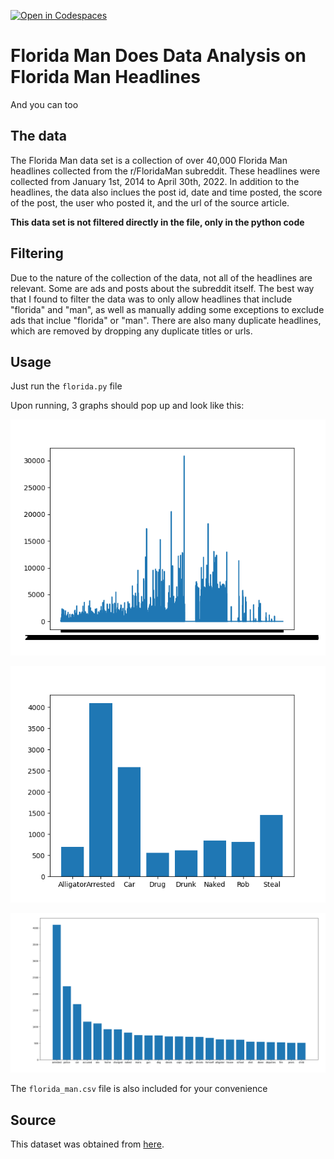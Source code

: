 [![Open in Codespaces](https://classroom.github.com/assets/launch-codespace-2972f46106e565e64193e422d61a12cf1da4916b45550586e14ef0a7c637dd04.svg)](https://classroom.github.com/open-in-codespaces?assignment_repo_id=18894961)
# Florida Man Does Data Analysis on Florida Man Headlines

And you can too

## The data

The Florida Man data set is a collection of over 40,000 Florida Man headlines collected from the r/FloridaMan subreddit. These headlines were collected from January 1st, 2014 to April 30th, 2022. In addition to the headlines, the data also inclues the post id, date and time posted, the score of the post, the user who posted it, and the url of the source article.

**This data set is not filtered directly in the file, only in the python code**

## Filtering

Due to the nature of the collection of the data, not all of the headlines are relevant. Some are ads and posts about the subreddit itself. The best way that I found to filter the data was to only allow headlines that include "florida" and "man", as well as manually adding some exceptions to exclude ads that inclue "florida" or "man". There are also many duplicate headlines, which are removed by dropping any duplicate titles or urls.

## Usage

Just run the `florida.py` file

Upon running, 3 graphs should pop up and look like this:

![A line graph showing upvotes over time](imgs/Florida1.png)

![A bar graph showing some hand selected words and their frequency in the headlines](imgs/Florida2.png)

![A bar graph showing the 25 most common uncommon words in the hedlines](imgs/Florida3.png)

The `florida_man.csv` file is also included for your convenience

## Source

This dataset was obtained from [here](https://www.kaggle.com/datasets/bcruise/reddit-rfloridaman).
